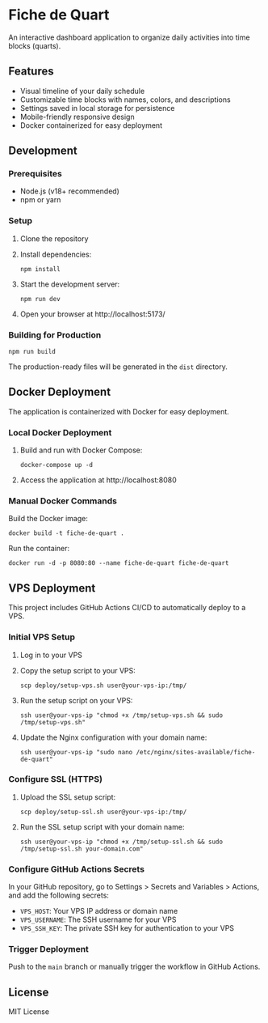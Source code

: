 # Fiche de Quart

An interactive dashboard application to organize daily activities into time blocks (quarts).

## Features

- Visual timeline of your daily schedule
- Customizable time blocks with names, colors, and descriptions
- Settings saved in local storage for persistence
- Mobile-friendly responsive design
- Docker containerized for easy deployment

## Development

### Prerequisites

- Node.js (v18+ recommended)
- npm or yarn

### Setup

1. Clone the repository
2. Install dependencies:
   ```
   npm install
   ```

3. Start the development server:
   ```
   npm run dev
   ```

4. Open your browser at http://localhost:5173/

### Building for Production

```
npm run build
```

The production-ready files will be generated in the `dist` directory.

## Docker Deployment

The application is containerized with Docker for easy deployment.

### Local Docker Deployment

1. Build and run with Docker Compose:
   ```
   docker-compose up -d
   ```

2. Access the application at http://localhost:8080

### Manual Docker Commands

Build the Docker image:
```
docker build -t fiche-de-quart .
```

Run the container:
```
docker run -d -p 8080:80 --name fiche-de-quart fiche-de-quart
```

## VPS Deployment

This project includes GitHub Actions CI/CD to automatically deploy to a VPS.

### Initial VPS Setup

1. Log in to your VPS
   
2. Copy the setup script to your VPS:
   ```
   scp deploy/setup-vps.sh user@your-vps-ip:/tmp/
   ```

3. Run the setup script on your VPS:
   ```
   ssh user@your-vps-ip "chmod +x /tmp/setup-vps.sh && sudo /tmp/setup-vps.sh"
   ```

4. Update the Nginx configuration with your domain name:
   ```
   ssh user@your-vps-ip "sudo nano /etc/nginx/sites-available/fiche-de-quart"
   ```

### Configure SSL (HTTPS)

1. Upload the SSL setup script:
   ```
   scp deploy/setup-ssl.sh user@your-vps-ip:/tmp/
   ```

2. Run the SSL setup script with your domain name:
   ```
   ssh user@your-vps-ip "chmod +x /tmp/setup-ssl.sh && sudo /tmp/setup-ssl.sh your-domain.com"
   ```

### Configure GitHub Actions Secrets

In your GitHub repository, go to Settings > Secrets and Variables > Actions, and add the following secrets:

- `VPS_HOST`: Your VPS IP address or domain name
- `VPS_USERNAME`: The SSH username for your VPS
- `VPS_SSH_KEY`: The private SSH key for authentication to your VPS

### Trigger Deployment

Push to the `main` branch or manually trigger the workflow in GitHub Actions.

## License

MIT License